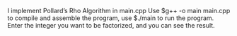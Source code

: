 I implement Pollard’s Rho Algorithm in main.cpp
Use $g++ -o main main.cpp to compile and assemble the program, use $./main to run the program.
Enter the integer you want to be factorized, and you can see the result.
